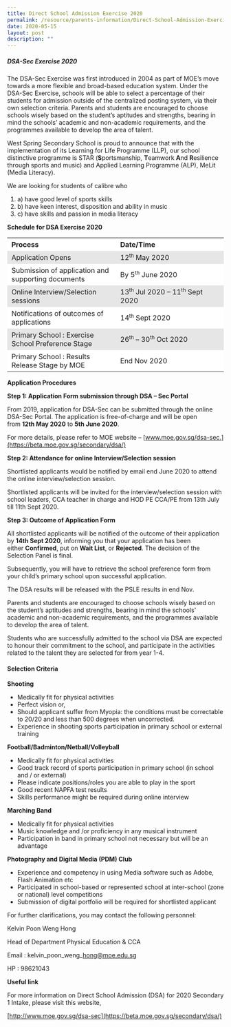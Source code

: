 ```yaml
---
title: Direct School Admission Exercise 2020
permalink: /resource/parents-information/Direct-School-Admission-Exercise-2020
date: 2020-05-15
layout: post
description: ""
---
```

##### **DSA-Sec Exercise 2020**

The DSA-Sec Exercise was first introduced in 2004 as part of MOE’s move towards a more flexible and broad-based education system. Under the DSA-Sec Exercise, schools will be able to select a percentage of their students for admission outside of the centralized posting system, via their own selection criteria. Parents and students are encouraged to choose schools wisely based on the student’s aptitudes and strengths, bearing in mind the schools’ academic and non-academic requirements, and the programmes available to develop the area of talent.

West Spring Secondary School is proud to announce that with the implementation of its Learning for Life Programme (LLP), our school distinctive programme is STAR (**S**portsmanship, **T**eamwork **A**nd **R**esilience through sports and music) and Applied Learning Programme (ALP), MeLit (Media Literacy).

We are looking for students of calibre who

1.  a) have good level of sports skills
2.  b) have keen interest, disposition and ability in music
3.  c) have skills and passion in media literacy

**Schedule for DSA Exercise 2020**

<table width="0" style="box-sizing: inherit; border-collapse: collapse; border-spacing: 0px; max-width: 100%;"><tbody style="box-sizing: inherit;"><tr style="box-sizing: inherit; background: rgb(255, 255, 255);"><td width="236" style="box-sizing: inherit; padding: 5px 10px;"><strong style="box-sizing: inherit; font-weight: bold;">Process</strong></td><td width="236" style="box-sizing: inherit; padding: 5px 10px;"><strong style="box-sizing: inherit; font-weight: bold;">Date/Time</strong></td></tr><tr style="box-sizing: inherit; background: rgb(230, 230, 230);"><td width="236" style="box-sizing: inherit; padding: 5px 10px;">Application Opens</td><td width="236" style="box-sizing: inherit; padding: 5px 10px;">12<sup style="box-sizing: inherit; font-size: 12px; line-height: 0; position: relative; vertical-align: baseline; top: -0.5em;">th</sup><span>&nbsp;</span>May 2020</td></tr><tr style="box-sizing: inherit; background: rgb(255, 255, 255);"><td width="236" style="box-sizing: inherit; padding: 5px 10px;">Submission of application and supporting documents</td><td width="236" style="box-sizing: inherit; padding: 5px 10px;">By 5<sup style="box-sizing: inherit; font-size: 12px; line-height: 0; position: relative; vertical-align: baseline; top: -0.5em;">th</sup><span>&nbsp;</span>June 2020</td></tr><tr style="box-sizing: inherit; background: rgb(230, 230, 230);"><td width="236" style="box-sizing: inherit; padding: 5px 10px;">Online Interview/Selection sessions</td><td width="236" style="box-sizing: inherit; padding: 5px 10px;">13<sup style="box-sizing: inherit; font-size: 12px; line-height: 0; position: relative; vertical-align: baseline; top: -0.5em;">th</sup><span>&nbsp;</span>Jul 2020 – 11<sup style="box-sizing: inherit; font-size: 12px; line-height: 0; position: relative; vertical-align: baseline; top: -0.5em;">th</sup><span>&nbsp;</span>Sept 2020</td></tr><tr style="box-sizing: inherit; background: rgb(255, 255, 255);"><td width="236" style="box-sizing: inherit; padding: 5px 10px;">Notifications of outcomes of applications</td><td width="236" style="box-sizing: inherit; padding: 5px 10px;">14<sup style="box-sizing: inherit; font-size: 12px; line-height: 0; position: relative; vertical-align: baseline; top: -0.5em;">th</sup><span>&nbsp;</span>Sept 2020</td></tr><tr style="box-sizing: inherit; background: rgb(230, 230, 230);"><td width="236" style="box-sizing: inherit; padding: 5px 10px;">Primary School : Exercise School Preference Stage</td><td width="236" style="box-sizing: inherit; padding: 5px 10px;">26<sup style="box-sizing: inherit; font-size: 12px; line-height: 0; position: relative; vertical-align: baseline; top: -0.5em;">th</sup><span>&nbsp;</span>– 30<sup style="box-sizing: inherit; font-size: 12px; line-height: 0; position: relative; vertical-align: baseline; top: -0.5em;">th</sup><span>&nbsp;</span>Oct 2020</td></tr><tr style="box-sizing: inherit; background: rgb(255, 255, 255);"><td width="236" style="box-sizing: inherit; padding: 5px 10px;">Primary School : Results Release Stage by MOE</td><td width="236" style="box-sizing: inherit; padding: 5px 10px;">End Nov 2020</td></tr></tbody></table>

**Application Procedures**

**Step 1: Application Form submission through DSA – Sec Portal**

From 2019, application for DSA-Sec can be submitted through the online DSA-Sec Portal. The application is free-of-charge and will be open from **12th May 2020** to **5th June 2020**.

For more details, please refer to MOE website – [www.moe.gov.sg/dsa-sec.](https://beta.moe.gov.sg/secondary/dsa/)

**Step 2: Attendance for online Interview/Selection session**

Shortlisted applicants would be notified by email end June 2020 to attend the online interview/selection session.

Shortlisted applicants will be invited for the interview/selection session with school leaders, CCA teacher in charge and HOD PE CCA/PE from 13th July till 11th Sept 2020.

**Step 3: Outcome of Application Form**

All shortlisted applicants will be notified of the outcome of their application by **14th Sept 2020**, informing you that your application has been either **Confirmed**, put on **Wait List**, or **Rejected**. The decision of the Selection Panel is final.

Subsequently, you will have to retrieve the school preference form from your child’s primary school upon successful application.

The DSA results will be released with the PSLE results in end Nov.

Parents and students are encouraged to choose schools wisely based on the student’s aptitudes and strengths, bearing in mind the schools’ academic and non-academic requirements, and the programmes available to develop the area of talent.

Students who are successfully admitted to the school via DSA are expected to honour their commitment to the school, and participate in the activities related to the talent they are selected for from year 1-4.

#### **Selection Criteria**


**Shooting**

*   Medically fit for physical activities
*   Perfect vision or,
*   Should applicant suffer from Myopia: the conditions must be correctable to 20/20 and less than 500 degrees when uncorrected.
*   Experience in shooting sports participation in primary school or external training

**Football/Badminton/Netball/Volleyball** 

*   Medically fit for physical activities
*   Good track record of sports participation in primary school (in school and / or external)
*   Please indicate positions/roles you are able to play in the sport
*   Good recent NAPFA test results
*   Skills performance might be required during online interview

**Marching Band**

*   Medically fit for physical activities
*   Music knowledge and /or proficiency in any musical instrument
*   Participation in band in primary school not necessary but will be an advantage

**Photography and Digital Media (PDM) Club**

*   Experience and competency in using Media software such as Adobe, Flash Animation etc
*   Participated in school-based or represented school at inter-school (zone or national) level competitions
*   Submission of digital portfolio will be required for shortlisted applicant

For further clarifications, you may contact the following personnel:

Kelvin Poon Weng Hong

Head of Department Physical Education & CCA

Email : kelvin\_poon\_weng\_hong@moe.edu.sg

HP : 98621043

**Useful link**

For more information on Direct School Admission (DSA) for 2020 Secondary 1 Intake, please visit this website,

[http://www.moe.gov.sg/dsa-sec](https://beta.moe.gov.sg/secondary/dsa/)